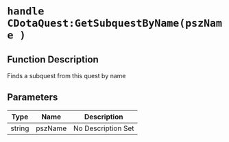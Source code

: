 # `handle CDotaQuest:GetSubquestByName(pszName )`
## Function Description
Finds a subquest from this quest by name
## Parameters
Type|Name|Description
--|--|--
string|pszName|No Description Set
